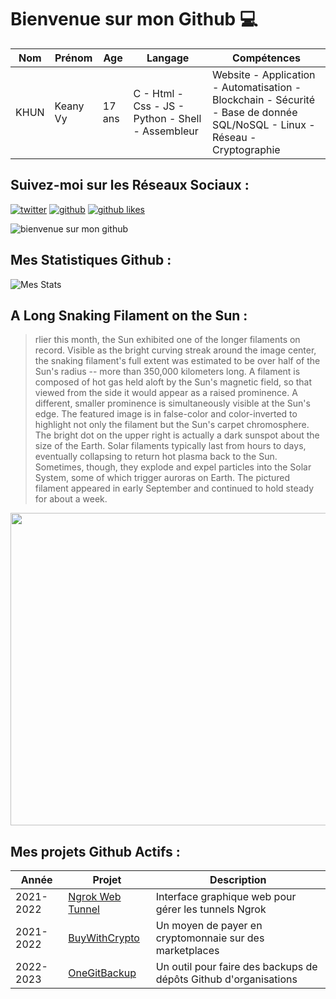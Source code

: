 # Bienvenue sur mon Github 💻
| Nom | Prénom | Age | Langage | Compétences |
|---  |---     |---  |---      |---
| KHUN | Keany Vy | 17 ans | C - Html - Css - JS - Python - Shell - Assembleur | Website - Application - Automatisation - Blockchain - Sécurité - Base de donnée SQL/NoSQL - Linux - Réseau - Cryptographie |

## Suivez-moi sur les Réseaux Sociaux :
[![twitter](https://img.shields.io/twitter/follow/thisiskeanyvy?style=social)](https://twitter.com/thisiskeanyvy)
[![github](https://img.shields.io/github/followers/thisiskeanyvy?style=social)](https://github.com/thisiskeanyvy?tab=followers)
[![github likes](https://img.shields.io/github/stars/thisiskeanyvy?style=social)](https://github.com/thisiskeanyvy)

![bienvenue sur mon github](https://thisiskeanyvy-hosting.pages.dev/banner.gif)

## Mes Statistiques Github :
![Mes Stats](https://github-readme-stats.vercel.app/api?username=thisiskeanyvy&show_icons=true&theme=radical)

## A Long Snaking Filament on the Sun :

> rlier this month, the Sun exhibited one of the longer filaments on record.  Visible as the bright curving streak around the image center, the snaking filament's full extent was estimated to be over half of the Sun's radius -- more than 350,000 kilometers long. A filament is composed of  hot gas held aloft by the Sun's magnetic field, so that viewed from the side it would appear as a raised prominence.  A different, smaller prominence is simultaneously visible at the Sun's edge. The featured image is in false-color and color-inverted to highlight not only the filament but the Sun's carpet chromosphere.  The bright dot on the upper right is actually a dark sunspot about the size of the Earth.  Solar filaments typically last from hours to days, eventually collapsing to return hot plasma back to the Sun. Sometimes, though, they explode and expel particles into the Solar System, some of which trigger auroras on Earth. The pictured filament appeared in early September and continued to hold steady for about a week.

<img src='https://apod.nasa.gov/apod/image/2209/SnakingFilament_Friedman_960.jpg' width="800" height="500"/>

## Mes projets Github Actifs :
| Année | Projet | Description |
|---   |---     |---          |
| 2021-2022 | [Ngrok Web Tunnel](https://github.com/thisiskeanyvy/ngrok-web-manager) | Interface graphique web pour gérer les tunnels Ngrok |
| 2021-2022 | [BuyWithCrypto](https://github.com/BuyWithCrypto) | Un moyen de payer en cryptomonnaie sur des marketplaces |
| 2022-2023 | [OneGitBackup](https://github.com/BuyWithCrypto/OneGitBackup) | Un outil pour faire des backups de dépôts Github d'organisations |